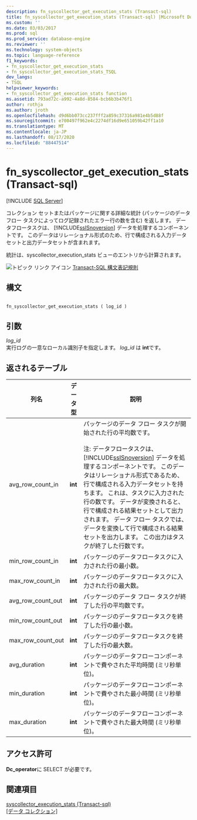 ```yaml
---
description: fn_syscollector_get_execution_stats (Transact-sql)
title: fn_syscollector_get_execution_stats (Transact-sql) |Microsoft Docs
ms.custom: ''
ms.date: 03/03/2017
ms.prod: sql
ms.prod_service: database-engine
ms.reviewer: ''
ms.technology: system-objects
ms.topic: language-reference
f1_keywords:
- fn_syscollector_get_execution_stats
- fn_syscollector_get_execution_stats_TSQL
dev_langs:
- TSQL
helpviewer_keywords:
- fn_syscollector_get_execution_stats function
ms.assetid: 793ad72c-a992-4a8d-8584-bcb6b3b476f1
author: rothja
ms.author: jroth
ms.openlocfilehash: d9d6bb073cc237fff2a859c37316a981e4b5d88f
ms.sourcegitcommit: e700497f962e4c2274df16d9e651059b42ff1a10
ms.translationtype: MT
ms.contentlocale: ja-JP
ms.lasthandoff: 08/17/2020
ms.locfileid: "88447514"
---
```

# <a name="fn_syscollector_get_execution_stats-transact-sql"></a>fn_syscollector_get_execution_stats (Transact-sql)
[!INCLUDE [SQL Server](../../includes/applies-to-version/sqlserver.md)]

  コレクション セットまたはパッケージに関する詳細な統計 (パッケージのデータ フロー タスクによってログ記録されたエラー行の数を含む) を返します。 データフロータスクは、 [!INCLUDE[ssISnoversion](../../includes/ssisnoversion-md.md)] データを処理するコンポーネントです。 このデータはリレーショナル形式のため、行で構成される入力データセットと出力データセットが含まれます。  
  
 統計は、syscollector_execution_stats ビューのエントリから計算されます。  
  
 ![トピック リンク アイコン](../../database-engine/configure-windows/media/topic-link.gif "トピック リンク アイコン") [Transact-SQL 構文表記規則](../../t-sql/language-elements/transact-sql-syntax-conventions-transact-sql.md)  
  
## <a name="syntax"></a>構文  
  
```  
  
fn_syscollector_get_execution_stats ( log_id )  
```  
  
## <a name="arguments"></a>引数  
 *log_id*  
 実行ログの一意なローカル識別子を指定します。 *log_id* は **int**です。  
  
## <a name="table-returned"></a>返されるテーブル  
  
|列名|データ型|説明|  
|-----------------|---------------|-----------------|  
|avg_row_count_in|**int**|パッケージのデータ フロー タスクが開始された行の平均数です。<br /><br /> 注: データフロータスクは、 [!INCLUDE[ssISnoversion](../../includes/ssisnoversion-md.md)] データを処理するコンポーネントです。 このデータはリレーショナル形式であるため、行で構成される入力データセットを持ちます。 これは、タスクに入力された行の数です。 データが変換されると、行で構成される結果セットとして出力されます。 データ フロー タスクでは、データを変換して行で構成される結果セットを出力します。 この出力はタスクが終了した行数です。|  
|min_row_count_in|**int**|パッケージのデータフロータスクに入力された行の最小数。|  
|max_row_count_in|**int**|パッケージのデータフロータスクに入力された行の最大数。|  
|avg_row_count_out|**int**|パッケージのデータ フロー タスクが終了した行の平均数です。|  
|min_row_count_out|**int**|パッケージのデータフロータスクを終了した行の最小数。|  
|max_row_count_out|**int**|パッケージのデータフロータスクを終了した行の最大数。|  
|avg_duration|**int**|パッケージのデータフローコンポーネントで費やされた平均時間 (ミリ秒単位)。|  
|min_duration|**int**|パッケージのデータフローコンポーネントで費やされた最小時間 (ミリ秒単位)。|  
|max_duration|**int**|パッケージのデータフローコンポーネントで費やされた最大時間 (ミリ秒単位)。|  
  
## <a name="permissions"></a>アクセス許可  
 **Dc_operator**に SELECT が必要です。  
  
## <a name="see-also"></a>関連項目  
 [syscollector_execution_stats &#40;Transact-sql&#41;](../../relational-databases/system-catalog-views/syscollector-execution-stats-transact-sql.md)   
 [[データ コレクション]](../../relational-databases/data-collection/data-collection.md)  
  
  
